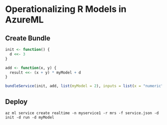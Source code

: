 # Operationalizing R Models in AzureML

## Create Bundle

```R
init <- function() {
  d <<- 3
}

add <- function(x, y) {
  result <<- (x + y) * myModel + d
}

bundleService(init, add, list(myModel = 2), inputs = list(x = "numeric", y = "numeric"), outputs = list(result = "numeric"), "/tmp")
```

## Deploy

```
az ml service create realtime -n myservice1 -r mrs -f service.json -d init -d run -d myModel
```